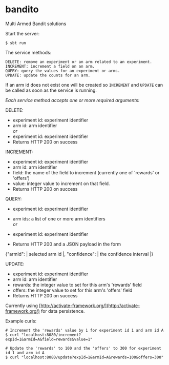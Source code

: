 bandito
=======

Multi Armed Bandit solutions


Start the server:

    $ sbt run

The service methods:

    DELETE: remove an experiment or an arm related to an experiment.
    INCREMENT: increment a field on an arm.
    QUERY: query the values for an experiment or arms.
    UPDATE: update the counts for an arm.

If an arm id does not exist one will be created so `INCREMENT` and `UPDATE` can be called as soon as the service is running.

_Each service method accepts one or more required arguments:_

DELETE:<br />

- experiment id: experiment identifier<br />
- arm id: arm identifier<br />
_or_<br />
- experiment id: experiment identifier<br />
- Returns HTTP 200 on success

INCREMENT:<br />

- experiment id: experiment identifier<br />
- arm id: arm identifier<br />
- field: the name of the field to increment (currently one of 'rewards' or 'offers')<br />
- value: integer value to increment on that field.<br />
- Returns HTTP 200 on success

QUERY:<br />

- experiment id: experiment identifier<br />
- arm ids: a list of one or more arm identifiers<br />
_or_<br />
- experiment id: experiment identifier<br />

- Returns HTTP 200 and a JSON payload in the form

{"armId": | selected arm id |, "confidence": | the confidence interval |}

UPDATE:<br />

- experiment id: experiment identifier<br />
- arm id: arm identifier<br />
- rewards: the integer value to set for this arm's 'rewards' field<br />
- offers: the integer value to set for this arm's 'offers' field<br />
- Returns HTTP 200 on success


Currently using [http://activate-framework.org/](http://activate-framework.org/) for data persistence.

Example curls:

    # Increment the 'rewards' value by 1 for experiment id 1 and arm id A
    $ curl "localhost:8080/increment?expId=1&armId=A&field=rewards&value=1"

    # Update the 'rewards' to 100 and the 'offers' to 300 for experiment id 1 and arm id A
    $ curl "localhost:8080/update?expId=1&armId=A&rewards=100&offers=300"
